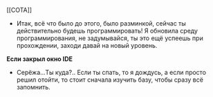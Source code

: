 [[СОТА]]
- Итак, всё что было до этого, было разминкой, сейчас ты действительно будешь программировать! Я обновила среду программирования, не задумывайся, ты это ещё успеешь при прохождении, заходи давай на новый уровень.





**Если закрыл окно IDE**
- Серёжа...Ты куда?.. Если ты спать, то я дождусь, а если просто решил отойти, то стоит сначала изучить базу, чтобы сразу всё запомнить.